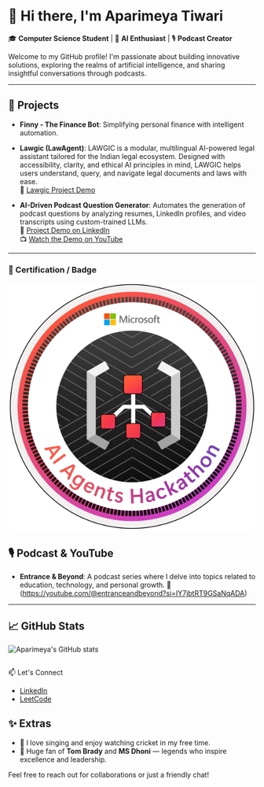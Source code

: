 # 👋 Hi there, I'm Aparimeya Tiwari

🎓 **Computer Science Student** | 🤖 **AI Enthusiast** | 🎙️ **Podcast Creator**

Welcome to my GitHub profile! I'm passionate about building innovative solutions, exploring the realms of artificial intelligence, and sharing insightful conversations through podcasts.

---

## 🚀 Projects

- **Finny - The Finance Bot**: Simplifying personal finance with intelligent automation.
- **Lawgic (LawAgent)**: LAWGIC is a modular, multilingual AI-powered legal assistant tailored for the Indian legal ecosystem. Designed with accessibility, clarity, and ethical AI principles in mind, LAWGIC helps users understand, query, and navigate legal documents and laws with ease.  
  🔗 [Lawgic Project Demo](https://youtu.be/a1v9YRu0rsA?si=j2qVwgf2dhAwzGnc)

- **AI-Driven Podcast Question Generator**: Automates the generation of podcast questions by analyzing resumes, LinkedIn profiles, and video transcripts using custom-trained LLMs.  
  🔗 [Project Demo on LinkedIn](https://www.linkedin.com/posts/aparimeya-tiwari-76a252252_ai-podcasttech-flask-activity-7295121244184571905-UpkG?utm_source=share&utm_medium=member_desktop&rcm=ACoAAD5UHsIB-PVwauGMLRdlUCzYReZ7xQuEl-g)  
  📺 [Watch the Demo on YouTube](https://youtu.be/gjWOJteTW6M?si=gJXdZT0cKq_LC5Gt)

---
### 🏅 Certification / Badge

[![Hack Together AI Agents Hackathon](./hack-together-ai-agents-hackathon.png)](https://www.credly.com/badges/81c2fbfd-7376-4d45-bbca-073eb3a29301/public_url)
## 🎙️ Podcast & YouTube

- **Entrance & Beyond**: A podcast series where I delve into topics related to education, technology, and personal growth. 
  🎥 (https://youtube.com/@entranceandbeyond?si=IY7jbtRT9GSaNqADA)

---

## 📈 GitHub Stats

![Aparimeya's GitHub stats](https://github-readme-stats.vercel.app/api?username=AparimeyaTiwari&show_icons=true&theme=radical)
## 

📫 Let's Connect

- [LinkedIn](https://www.linkedin.com/in/aparimeya-tiwari-76a252252/)
- [LeetCode](https://leetcode.com/u/Aparimeya_Tiwari/)


## ✨ Extras
- 🎵 I love singing and enjoy watching cricket in my free time.
- 🏏 Huge fan of **Tom Brady** and **MS Dhoni** — legends who inspire excellence and leadership.

Feel free to reach out for collaborations or just a friendly chat!

